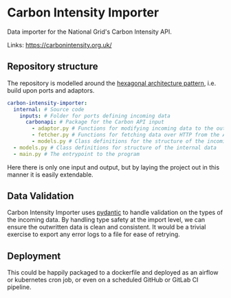 # Carbon Intensity Importer

Data importer for the National Grid's Carbon Intensity API.

Links: https://carbonintensity.org.uk/

## Repository structure

The repository is modelled around the [hexagonal architecture pattern](https://github.com/devsjc/golang-project-structure/blob/main/alistair.cockburn.us/hexagonal-architecture), i.e. build upon ports and adaptors.

```yaml
carbon-intensity-importer:
  internal: # Source code
    inputs: # Folder for ports defining incoming data
      carbonapi: # Package for the Carbon API input
        - adaptor.py # Functions for modifying incoming data to the outgoing format
        - fetcher.py # Functions for fetching data over HTTP from the API endpoint
        - models.py # Class definitions for the structure of the incoming data
  - models.py # Class definitions for structure of the internal data
  - main.py # The entrypoint to the program
```

Here there is only one input and output, but by laying the project out in this manner it is easily extendable.

## Data Validation

Carbon Intensity Importer uses [pydantic](https://pydantic-docs.helpmanual.io/) to handle validation on the types of the incoming data. By handling type safety at the import level, we can ensure the outwritten data is clean and consistent. It would be a trivial exercise to export any error logs to a file for ease of retrying.

## Deployment

This could be happily packaged to a dockerfile and deployed as an airflow or kubernetes cron job, or even on a scheduled GitHub or GitLab CI pipeline.

